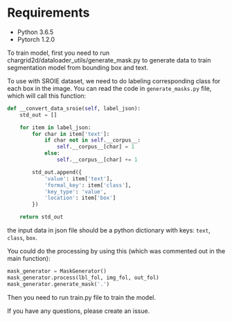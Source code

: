 # Requirements
- Python 3.6.5
- Pytorch 1.2.0

To train model, first you need to run chargrid2d/dataloader_utils/generate_mask.py to generate data to train segmentation model from bounding box and text.

To use with SROIE dataset, we need to do labeling corresponding class for each box in the image. You can read the code in `generate_masks.py` file, which will call this function:

```python
def __convert_data_sroie(self, label_json):
    std_out = []

    for item in label_json:
        for char in item['text']:
            if char not in self.__corpus__:
                self.__corpus__[char] = 1
            else:
                self.__corpus__[char] += 1

        std_out.append({
            'value': item['text'],
            'formal_key': item['class'],
            'key_type': 'value',
            'location': item['box']
        })

    return std_out
```

the input data in json file should be a python dictionary with keys: `text`, `class`, `box`.

You could do the processing by using this (which was commented out in the main function):

```python
mask_generator = MaskGenerator()
mask_generator.process(lbl_fol, img_fol, out_fol)
mask_generator.generate_mask('.')
```

Then you need to run train.py file to train the model.

If you have any questions, please create an issue.
